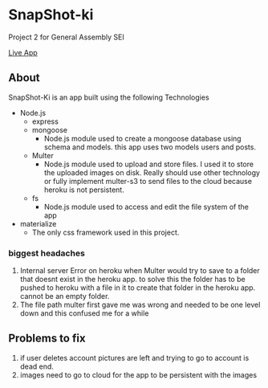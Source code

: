 # SnapShot-ki
Project 2 for General Assembly SEI

[Live App](https://snapshot-ki.herokuapp.com/)

## About
SnapShot-Ki is an app built using the following Technologies
- Node.js
	- express
	- mongoose
		- Node.js module used to create a mongoose database using schema and models. this app uses two models users and posts.
	- Multer
		- Node.js module used to upload and store files. I used it to store the uploaded images on disk. Really should use other technology or fully implement multer-s3 to send files to the cloud because heroku is not persistent.
	- fs
		- Node.js module used to access and edit the file system of the app
- materialize
	- The only css framework used in this project.

### biggest headaches
1. Internal server Error on heroku when Multer would try to save to a folder that doesnt exist in the heroku app. to solve this the folder has to be pushed to heroku with a file in it to create that folder in the heroku app. cannot be an empty folder.
2. The file path multer first gave me was wrong and needed to be one level down and this confused me for a while


## Problems to fix

1. if user deletes account pictures are left and trying to go to account is dead end.
2. images need to go to cloud for the app to be persistent with the images
